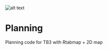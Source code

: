 ![alt text](https://github.com/ksoshih/planning/blob/master/Screenshot.png)  

# Planning
Planning code for TB3 with Rtabmap + 2D map
